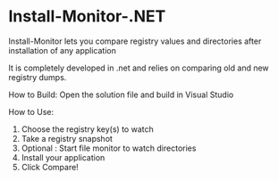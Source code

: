 # Install-Monitor-.NET 
Install-Monitor lets you compare registry values and directories after installation of any application 

It is completely developed in .net and relies on comparing old and new registry dumps.

How to Build:
Open the solution file and build in Visual Studio

How to Use: 
1) Choose the registry key(s) to watch
2) Take a registry snapshot
3) Optional : Start file monitor to watch directories
4) Install your application
5) Click Compare! 
